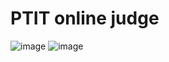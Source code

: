 # PTIT online judge
![image](https://user-images.githubusercontent.com/92586415/199497436-88c46d9d-3312-44ce-b1fa-d5d388f2a1df.png)
![image](https://user-images.githubusercontent.com/92586415/199499466-8398a550-362d-4b90-b644-2f924f0ca0f6.png)
 
